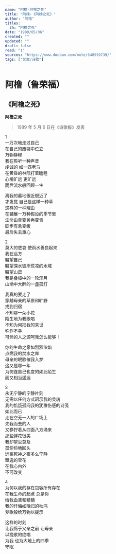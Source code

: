 ```yaml
---
name: "阿橹-阿橹之死"
title: "阿橹-《阿橹之死》"
author: "阿橹"
titles:
  zh: "阿橹之死"
date: "1989/05/06"
created: ""
updated: ""
draft: false
read: "1"
sources: "https://www.douban.com/note/648959739/"
tags: ["文章/诗歌"]
---
```



# 阿橹（鲁荣福）

## 《阿橹之死》

**阿橹之死**

> 1989 年 5 月 6 日在《诗歌报》发表

1  
一万次地走过自己  
在自己的废墟中伫立  
万物静穆  
我在聆听一种声音  
虔诚的 如一匹老马  
在黄昏的林际打着瞌睡  
心境旷远 更旷远  
而后流水般回顾一生  

离我的墓地很近很近了  
才发觉 自己是这样一种草  
这样的一种理由  
在铺展一万种假设的季节里  
生命由青变黄再变青  
脚步有急变缓  
最后失去重心  

2  
莫大的悲哀 使雨水善良起来  
我在远方  
瞩望自己  
瞩望深水彼岸荒凉的水域  
瞩望山峦  
我是叠嶂中的一轮浑月  
山坳中大醉的一盏孤灯  

我真的要走了  
穿越母亲的草原和旷野  
找到归宿  
不知哪一朵小花  
陌生地为我歌唱  
不知为何把我的来世  
称作不幸  
可怜的人之源呵我怎么能够！  

你的生命之泉如烈烈浓焰  
点燃我的焚水之岸  
母亲的眠歌催我入梦  
这又是哪一年  
为何连自己也变的如此陌生  
而又相当遥远  

3  
永无宁静的宁静片刻  
无需以任何方式昭示我的灵魂  
我的饥饿孤闷我的犹豫伤感的诗笺  
如此而已  
走在空无一人的广场上  
先我而去的人  
又狰狞着从四面八方涌来  
那些鲜花很美  
我却望尘莫及  
孤伶伶地回头  
远离死神之夜多么宁静  
飘逸的雪花  
在我心内外  
不可改变  

4  
为何以我的存在包容所有存在  
在我生命的起点 总是你  
给我血液和精髓  
我的忏悔如晚归的秋鸿  
梦歌般给万物以提示  

这样的时刻  
让我殇于父亲之前 让母亲  
以挽歌的绝唱  
为我 也为大地上的四季  
守眠  
